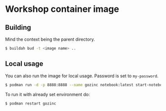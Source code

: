 # Workshop container image

## Building

Mind the context being the parent directory.

```sh
$ buildah bud -t <image name> ..
```

## Local usage

You can also run the image for local usage. Password is set to `my-password`.

```sh
$ podman run -d -p 8888:8888 --name gozinc notebook:latest start-notebook.sh --NotebookApp.password='argon2:$argon2id$v=19$m=10240,t=10,p=8$JdAN3fe9J45NvK/EPuGCvA$O/tbxglbwRpOFuBNTYrymAEH6370Q2z+eS1eF4GM6Do'
```
To run it with already set environment do:

```sh
$ podman restart gozinc 
```